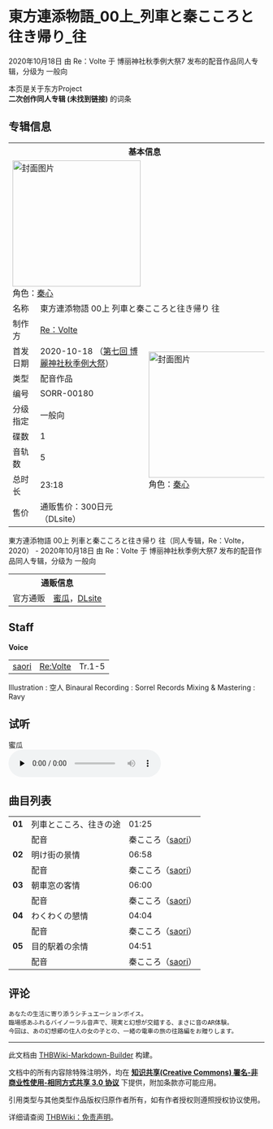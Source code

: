 # 東方連添物語_00上_列車と秦こころと往き帰り_往

<!-- source html: G:\repos\THBWiki-Markdown-Builder\THBWikiMarkdown\Temp\main\b\bf\ns0%3A%E6%9D%B1%E6%96%B9%E9%80%A3%E6%B7%BB%E7%89%A9%E8%AA%9E_00%E4%B8%8A_%E5%88%97%E8%BB%8A%E3%81%A8%E7%A7%A6%E3%81%93%E3%81%93%E3%82%8D%E3%81%A8%E5%BE%80%E3%81%8D%E5%B8%B0%E3%82%8A_%E5%BE%80.html -->

2020年10月18日 由 Re：Volte 于 博丽神社秋季例大祭7 发布的配音作品同人专辑，分级为 一般向

本页是关于东方Project  
 **二次创作同人专辑 (未找到链接)** 的词条

## 专辑信息

<table><tbody><tr><th colspan="3">基本信息</th></tr><tr><td class="cover-artwork-mobile" colspan="2"><a href="./文件-東方連添物語_00上_列車と秦こころと往き帰り_往封面.jpg.md" class="image" title="封面图片"><img alt="封面图片" src="https://upload.thwiki.cc/thumb/c/c2/%E6%9D%B1%E6%96%B9%E9%80%A3%E6%B7%BB%E7%89%A9%E8%AA%9E_00%E4%B8%8A_%E5%88%97%E8%BB%8A%E3%81%A8%E7%A7%A6%E3%81%93%E3%81%93%E3%82%8D%E3%81%A8%E5%BE%80%E3%81%8D%E5%B8%B0%E3%82%8A_%E5%BE%80%E5%B0%81%E9%9D%A2.jpg/252px-%E6%9D%B1%E6%96%B9%E9%80%A3%E6%B7%BB%E7%89%A9%E8%AA%9E_00%E4%B8%8A_%E5%88%97%E8%BB%8A%E3%81%A8%E7%A7%A6%E3%81%93%E3%81%93%E3%82%8D%E3%81%A8%E5%BE%80%E3%81%8D%E5%B8%B0%E3%82%8A_%E5%BE%80%E5%B0%81%E9%9D%A2.jpg" decoding="async" loading="lazy" width="252" height="248" srcset="https://upload.thwiki.cc/thumb/c/c2/%E6%9D%B1%E6%96%B9%E9%80%A3%E6%B7%BB%E7%89%A9%E8%AA%9E_00%E4%B8%8A_%E5%88%97%E8%BB%8A%E3%81%A8%E7%A7%A6%E3%81%93%E3%81%93%E3%82%8D%E3%81%A8%E5%BE%80%E3%81%8D%E5%B8%B0%E3%82%8A_%E5%BE%80%E5%B0%81%E9%9D%A2.jpg/378px-%E6%9D%B1%E6%96%B9%E9%80%A3%E6%B7%BB%E7%89%A9%E8%AA%9E_00%E4%B8%8A_%E5%88%97%E8%BB%8A%E3%81%A8%E7%A7%A6%E3%81%93%E3%81%93%E3%82%8D%E3%81%A8%E5%BE%80%E3%81%8D%E5%B8%B0%E3%82%8A_%E5%BE%80%E5%B0%81%E9%9D%A2.jpg 1.5x, https://upload.thwiki.cc/thumb/c/c2/%E6%9D%B1%E6%96%B9%E9%80%A3%E6%B7%BB%E7%89%A9%E8%AA%9E_00%E4%B8%8A_%E5%88%97%E8%BB%8A%E3%81%A8%E7%A7%A6%E3%81%93%E3%81%93%E3%82%8D%E3%81%A8%E5%BE%80%E3%81%8D%E5%B8%B0%E3%82%8A_%E5%BE%80%E5%B0%81%E9%9D%A2.jpg/504px-%E6%9D%B1%E6%96%B9%E9%80%A3%E6%B7%BB%E7%89%A9%E8%AA%9E_00%E4%B8%8A_%E5%88%97%E8%BB%8A%E3%81%A8%E7%A7%A6%E3%81%93%E3%81%93%E3%82%8D%E3%81%A8%E5%BE%80%E3%81%8D%E5%B8%B0%E3%82%8A_%E5%BE%80%E5%B0%81%E9%9D%A2.jpg 2x" data-file-width="717" data-file-height="706"></a><div class="cover-char">角色：<a href="./秦心.md" title="秦心">秦心</a></div></td>
</tr><tr><td class="label">名称</td><td colspan="2"> 東方連添物語 00上 列車と秦こころと往き帰り 往 </td></tr><tr><td class="label">制作方</td><td><a href="./Re：Volte.md" title="Re：Volte">Re：Volte</a></td><td class="cover-artwork" rowspan="9" style="min-width:252px;"><a href="./文件-東方連添物語_00上_列車と秦こころと往き帰り_往封面.jpg.md" class="image" title="封面图片"><img alt="封面图片" src="https://upload.thwiki.cc/thumb/c/c2/%E6%9D%B1%E6%96%B9%E9%80%A3%E6%B7%BB%E7%89%A9%E8%AA%9E_00%E4%B8%8A_%E5%88%97%E8%BB%8A%E3%81%A8%E7%A7%A6%E3%81%93%E3%81%93%E3%82%8D%E3%81%A8%E5%BE%80%E3%81%8D%E5%B8%B0%E3%82%8A_%E5%BE%80%E5%B0%81%E9%9D%A2.jpg/252px-%E6%9D%B1%E6%96%B9%E9%80%A3%E6%B7%BB%E7%89%A9%E8%AA%9E_00%E4%B8%8A_%E5%88%97%E8%BB%8A%E3%81%A8%E7%A7%A6%E3%81%93%E3%81%93%E3%82%8D%E3%81%A8%E5%BE%80%E3%81%8D%E5%B8%B0%E3%82%8A_%E5%BE%80%E5%B0%81%E9%9D%A2.jpg" decoding="async" loading="lazy" width="252" height="248" srcset="https://upload.thwiki.cc/thumb/c/c2/%E6%9D%B1%E6%96%B9%E9%80%A3%E6%B7%BB%E7%89%A9%E8%AA%9E_00%E4%B8%8A_%E5%88%97%E8%BB%8A%E3%81%A8%E7%A7%A6%E3%81%93%E3%81%93%E3%82%8D%E3%81%A8%E5%BE%80%E3%81%8D%E5%B8%B0%E3%82%8A_%E5%BE%80%E5%B0%81%E9%9D%A2.jpg/378px-%E6%9D%B1%E6%96%B9%E9%80%A3%E6%B7%BB%E7%89%A9%E8%AA%9E_00%E4%B8%8A_%E5%88%97%E8%BB%8A%E3%81%A8%E7%A7%A6%E3%81%93%E3%81%93%E3%82%8D%E3%81%A8%E5%BE%80%E3%81%8D%E5%B8%B0%E3%82%8A_%E5%BE%80%E5%B0%81%E9%9D%A2.jpg 1.5x, https://upload.thwiki.cc/thumb/c/c2/%E6%9D%B1%E6%96%B9%E9%80%A3%E6%B7%BB%E7%89%A9%E8%AA%9E_00%E4%B8%8A_%E5%88%97%E8%BB%8A%E3%81%A8%E7%A7%A6%E3%81%93%E3%81%93%E3%82%8D%E3%81%A8%E5%BE%80%E3%81%8D%E5%B8%B0%E3%82%8A_%E5%BE%80%E5%B0%81%E9%9D%A2.jpg/504px-%E6%9D%B1%E6%96%B9%E9%80%A3%E6%B7%BB%E7%89%A9%E8%AA%9E_00%E4%B8%8A_%E5%88%97%E8%BB%8A%E3%81%A8%E7%A7%A6%E3%81%93%E3%81%93%E3%82%8D%E3%81%A8%E5%BE%80%E3%81%8D%E5%B8%B0%E3%82%8A_%E5%BE%80%E5%B0%81%E9%9D%A2.jpg 2x" data-file-width="717" data-file-height="706"></a><div class="cover-char">角色：<a href="./秦心.md" title="秦心">秦心</a></div></td>
</tr><tr><td class="label">首发日期</td><td>2020-10-18&#160;（<a href="/展会作品列表?e=%E5%8D%9A%E4%B8%BD%E7%A5%9E%E7%A4%BE%E7%A7%8B%E5%AD%A3%E4%BE%8B%E5%A4%A7%E7%A5%AD%237">第七回 博麗神社秋季例大祭</a>）</td></tr><tr><td class="label">类型</td><td>配音作品</td></tr><tr><td class="label">编号</td><td>SORR-00180</td></tr><tr><td class="label">分级指定</td><td>一般向</td></tr><tr><td class="label">碟数</td><td>1</td></tr><tr><td class="label">音轨数</td><td>5</td></tr><tr><td class="label">总时长</td><td>23:18</td></tr><tr><td class="label">售价</td><td>通贩售价：300日元（DLsite）</td></tr></tbody></table>

東方連添物語 00上 列車と秦こころと往き帰り 往（同人专辑，Re：Volte，2020） - 2020年10月18日 由 Re：Volte 于 博丽神社秋季例大祭7 发布的配音作品同人专辑，分级为 一般向

<table><tbody><tr><th colspan="3">通贩信息</th></tr><tr><td class="label">官方通贩</td><td colspan="2"><a rel="nofollow" class="external text" href="https://www.melonbooks.co.jp/detail/detail.php?product_id=745727">蜜瓜</a>，<a rel="nofollow" class="external text" href="http://www.dlsite.com/home/work/=/product_id/RJ302929.html">DLsite</a></td></tr></tbody></table>



## Staff
  
 **Voice**   

<table><tbody><tr><td><a href="./saori.md" title="saori">saori</a></td><td><a href="./Re-Volte.md" class="mw-redirect" title="Re:Volte">Re:Volte</a></td><td>Tr.1-5</td></tr></tbody></table>


Illustration
: 空人
Binaural Recording
: Sorrel Records
Mixing &amp; Mastering
: Ravy


## 试听
  
蜜瓜   
<audio src="http://img.melonbooks.co.jp/s/213001033297a.mp3" loop="" controls="" preload="none"></audio>

  


## 曲目列表

<table><tbody><tr><td id="1" class="infoG"><b>01</b></td><td id="列車とこころ、往きの途" colspan="2" class="title">列車とこころ、往きの途<span class="thcsearchlinks"><a rel="nofollow" class="external text" href="https://cd.thwiki.cc?dub=saori&amp;fromwiki=東方連添物語_00上_列車と秦こころと往き帰り_往"><span title="搜索相似同人曲"></span></a></span></td><td class="time">01:25</td></tr><tr><td class="left"></td><td class="label">配音</td><td class="text" colspan="2">秦こころ（<a href="./saori.md" title="saori">saori</a>）<span class="thcsearchlinks"><a rel="nofollow" class="external text" href="https://cd.thwiki.cc?dub=saori&amp;fromwiki=東方連添物語_00上_列車と秦こころと往き帰り_往"><span></span></a></span></td></tr>
<tr><td id="2" class="infoG"><b>02</b></td><td id="明け街の景情" colspan="2" class="title">明け街の景情<span class="thcsearchlinks"><a rel="nofollow" class="external text" href="https://cd.thwiki.cc?dub=saori&amp;fromwiki=東方連添物語_00上_列車と秦こころと往き帰り_往"><span title="搜索相似同人曲"></span></a></span></td><td class="time">06:58</td></tr><tr><td class="left"></td><td class="label">配音</td><td class="text" colspan="2">秦こころ（<a href="./saori.md" title="saori">saori</a>）<span class="thcsearchlinks"><a rel="nofollow" class="external text" href="https://cd.thwiki.cc?dub=saori&amp;fromwiki=東方連添物語_00上_列車と秦こころと往き帰り_往"><span></span></a></span></td></tr>
<tr><td id="3" class="infoG"><b>03</b></td><td id="朝車窓の客情" colspan="2" class="title">朝車窓の客情<span class="thcsearchlinks"><a rel="nofollow" class="external text" href="https://cd.thwiki.cc?dub=saori&amp;fromwiki=東方連添物語_00上_列車と秦こころと往き帰り_往"><span title="搜索相似同人曲"></span></a></span></td><td class="time">06:00</td></tr><tr><td class="left"></td><td class="label">配音</td><td class="text" colspan="2">秦こころ（<a href="./saori.md" title="saori">saori</a>）<span class="thcsearchlinks"><a rel="nofollow" class="external text" href="https://cd.thwiki.cc?dub=saori&amp;fromwiki=東方連添物語_00上_列車と秦こころと往き帰り_往"><span></span></a></span></td></tr>
<tr><td id="4" class="infoG"><b>04</b></td><td id="わくわくの懇情" colspan="2" class="title">わくわくの懇情<span class="thcsearchlinks"><a rel="nofollow" class="external text" href="https://cd.thwiki.cc?dub=saori&amp;fromwiki=東方連添物語_00上_列車と秦こころと往き帰り_往"><span title="搜索相似同人曲"></span></a></span></td><td class="time">04:04</td></tr><tr><td class="left"></td><td class="label">配音</td><td class="text" colspan="2">秦こころ（<a href="./saori.md" title="saori">saori</a>）<span class="thcsearchlinks"><a rel="nofollow" class="external text" href="https://cd.thwiki.cc?dub=saori&amp;fromwiki=東方連添物語_00上_列車と秦こころと往き帰り_往"><span></span></a></span></td></tr>
<tr><td id="5" class="infoG"><b>05</b></td><td id="目的駅着の余情" colspan="2" class="title">目的駅着の余情<span class="thcsearchlinks"><a rel="nofollow" class="external text" href="https://cd.thwiki.cc?dub=saori&amp;fromwiki=東方連添物語_00上_列車と秦こころと往き帰り_往"><span title="搜索相似同人曲"></span></a></span></td><td class="time">04:51</td></tr><tr><td class="left"></td><td class="label">配音</td><td class="text" colspan="2">秦こころ（<a href="./saori.md" title="saori">saori</a>）<span class="thcsearchlinks"><a rel="nofollow" class="external text" href="https://cd.thwiki.cc?dub=saori&amp;fromwiki=東方連添物語_00上_列車と秦こころと往き帰り_往"><span></span></a></span></td></tr></tbody></table>



## 评论
```
あなたの生活に寄り添うシチュエーションボイス。
臨場感あふれるバイノーラル音声で、現実と幻想が交錯する、まさに音のAR体験。
今回は、あの幻想郷の住人の女の子との、一緒の電車の旅の往路編をお贈りします。
```

  
  

  





---

此文档由 [THBWiki-Markdown-Builder](https://github.com/Delsin-Yu/THBWiki-Markdown-Builder) 构建。

文档中的所有内容除特殊注明外，均在 [**知识共享(Creative Commons) 署名-非商业性使用-相同方式共享 3.0 协议**](https://creativecommons.org/licenses/by-sa/3.0/deed.zh-hans) 下提供，附加条款亦可能应用。

引用类型与其他类型作品版权归原作者所有，如有作者授权则遵照授权协议使用。

详细请查阅 [THBWiki：免责声明](https://thbwiki.cc/THBWiki:%E5%85%8D%E8%B4%A3%E5%A3%B0%E6%98%8E)。

